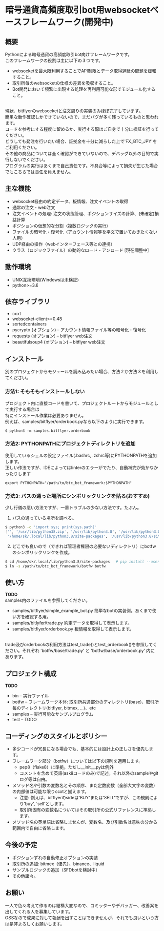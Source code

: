 # 暗号通貨高頻度取引bot用websocketベースフレームワーク(開発中)
## 概要
Pythonによる暗号通貨の高頻度取引bot向けフレームワークです。<br>
このフレームワークの役割は主に以下の３つです。
* websocketを最大限利用することでAPI制限とデータ取得遅延の問題を緩和すること。
* 取引所毎のwebsocketの仕様の差異を吸収すること。
* Bot開発において頻繁に出現する処理を再利用可能な形でモジュール化すること。
<br>
現状、bitflyerのwebsocketと注文周りの実装のみほぼ完了しています。<br>
簡単な動作確認しかできていないので、まだバグが多く残っているものと思われます。<br>
コードを参考にする程度に留めるか、実行する際はご自身で十分に検証を行ってください。<br>
どうしても発注を行いたい場合、証拠金を十分に減らした上で'FX_BTC_JPY'をご利用ください。<br>
その他の商品については全く確認ができていないので、デバッグ以外の目的で実行しないでください。<br>
プログラムの実行はあくまで自己責任です。不具合等によって損失が生じた場合でもこちらでは責任を負えません。<br>

## 主な機能
* websocket経由の約定データ、板情報、注文イベントの取得
* 通常の注文・web注文
* 注文イベントの処理: 注文の状態管理、ポジションサイズの計算、(未確定)損益計算
* ポジションの仮想的な分割（複数ロジックの実行）
* ファイルの暗号化・復号化（アカウント情報等を平文で置いておきたくない人用）
* UDP経由の操作（webインターフェース等との連携）
* クラス（ロジックファイル）の動的なロード・アンロード [現在調整中]

## 動作環境
* UNIX互換環境(Windowsは未検証)
* python>=3.6

## 依存ライブラリ
* ccxt
* websocket-client>=0.48
* sortedcontainers
* pycrypto (オプション) – アカウント情報ファイル等の暗号化・復号化
* requests (オプション) – bitflyer web注文
* beautifulsoup4 (オプション) – bitflyer web注文

## インストール
別のプロジェクトからモジュールを読み込みたい場合、方法２か方法３を利用してください。
### 方法1: そもそもインストールしない<br>
プロジェクト内に直接コードを書いて、プロジェクトルートからモジュールとして実行する場合は<br>
特にインストール作業は必要ありません。<br>
例えば、samples/bitflyer/orderbook.pyなら以下のように実行できます。
```
$ python3 -m samples.bitflyer.orderbook
```

### 方法2: PYTHONPATHにプロジェクトディレクトリを追加<br>
使用しているシェルの設定ファイル(.bashrc, .zshrc等)にPYTHONPATHを追加します。<br>
正しい作法ですが、IDEによってはlinterのエラーがでたり、自動補完が効かなかったりします<br>
```
export PYTHONPATH="/path/to/btc_bot_framework:$PYTHONPATH"
```

### 方法3: パスの通った場所にシンボリックリンクを貼る(おすすめ)<br>
少し行儀の悪い方法ですが、一番トラブルの少ない方法です。たぶん。
1. パスの通っている場所を調べる。
```sh
$ python3 -c 'import sys; print(sys.path)'
['', '/usr/lib/python38.zip', '/usr/lib/python3.8', '/usr/lib/python3.8/lib-dynload',
 '/home/sk/.local/lib/python3.8/site-packages', '/usr/lib/python3.8/site-packages']
```
2. どこでも良いので（できれば管理者権限の必要ないディレクトリ）にbotfwのシンボリックリンクを作成。
```sh
$ cd /home/sk/.local/lib/python3.8/site-packages　 # pip install --user で使われるディレクトリ
$ ln -s /path/to/btc_bot_framework/botfw botfw
```

## 使い方
**TODO**<br>
samples内のファイルを参照してください。
* samples/bitflyer/simple_example_bot.py 簡単なbotの実装例。あくまで使い方を確認する用。
* samples/bitlyfer/trade.py 約定データを取得して表示します。
* samples/bitflyer/orderbook.py 板情報を取得して表示します。
<br>
trade及びorderbookの利用方法はtest_trade()とtest_orderbook()を参照してください。それぞれ 'botfw/base/trade.py' と 'botfw/base/orderbook.py' 内にあります。

## プロジェクト構成
**TODO**<br>
* bin – 実行ファイル
* botfw – フレームワーク本体: 取引所共通部分のディレクトリ(base)、取引所毎のディレクトリ(bitflyer, bitmex, ...)、etc
* samples – 実行可能なサンプルプログラム
* test – TODO

## コーディングのスタイルとポリシー
* 多少コードが冗長になる場合でも、基本的には設計上の正しさを優先します。
* フレームワーク部分（botfw）については以下の規則を適用します。
    * pep8（flake8）に準拠。ただし__init__.pyは例外
    * コメントを含めて英語(askiiコードのみ)で記述。それ以外のsampleやgitログ等は自由。
* メソッド名や引数の変数名とその順序、また定数変数（全部大文字の変数）の内部値は可能な限りccxtと揃えます。
    * 注意: 例えば、bitflyerのsideは'BUY'または'SELL'ですが、この規則により'buy', 'sell'とします。<br>
    * 取引所固有の変数名についてはその取引所の公式リファレンスに準拠します。
* メソッド名の英単語は省略しませんが、変数名、及び引数名は意味の分かる範囲内で自由に省略します。


## 今後の予定
* ポジションずれの自動修正オプションの実装
* 取引所の追加: bitmex（優先）、binance、liquid
* サンプルロジックの追加（SFDbotを検討中）
* その他諸々。

## お願い
一人で色々考えて作るのは結構大変なので、コミッターやデバッガー、改善案を出してくれる人を募集しています。<br>
OSSなので成果に対して報酬を出すことはできませんが、それでも良いという方は是非よろしくお願いします。
